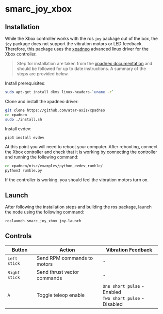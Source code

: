 # smarc_joy_xbox

## Installation

While the Xbox controller works with the ros ```joy``` package out of the box, the ```joy``` package does not support the vibration motors or LED feedback. Therefore, this package uses the [xpadneo](https://github.com/atar-axis/xpadneo) advanced linux driver for the Xbox controller.

> Step for installation are taken from the [xpadneo documentation](https://atar-axis.github.io/xpadneo/) and should be followed for up to date instructions. A summary of the steps are provided below.

Install prerequisites:

```bash
sudo apt-get install dkms linux-headers-`uname -r`
```

Clone and install the xpadneo driver:

```bash
git clone https://github.com/atar-axis/xpadneo
cd xpadneo
sudo ./install.sh
```

Install evdev:

```bash
pip3 install evdev
```

At this point you will need to reboot your computer. After rebooting, connect the Xbox controller and check that it is working by connecting the controller and running the following command:

```bash
cd xpadneo/misc/examples/python_evdev_rumble/
python3 rumble.py
```

If the controller is working, you should feel the vibration motors turn on.

## Launch

After following the installation steps and building the ros package, launch the node using the following command:

```bash
roslaunch smarc_joy_xbox joy.launch
```

## Controls 

| Button | Action | Vibration Feedback |
| --- | --- | --- |
| ```Left stick``` | Send RPM commands to motors | - | 
| ```Right stick``` | Send thrust vector commands | - | 
| ```A``` | Toggle teleop enable | ```One short pulse``` - Enabled <br>```Two short pulse``` - Disabled |